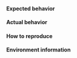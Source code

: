 <!--
Thanks for opening an issue! To help the team to understand your needs, please complete the below template to ensure we have the necessary details to assist you. 
-->

#### Expected behavior

<!-- What do you think should happen? -->

#### Actual behavior

<!-- What actually happens? -->

#### How to reproduce

<!-- For bugs, provide sample code or a repo URL that demos the problem -->

#### Environment information

<!-- Version of operating system, node and npm that you are using. If it works in different environment let us know about it. -->
